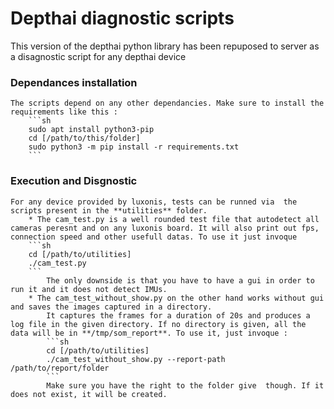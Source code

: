 # Depthai diagnostic scripts

This version of the depthai python library has been repuposed to server as a disagnostic script for any depthai device

### Dependances installation
    The scripts depend on any other dependancies. Make sure to install the requirements like this :
        ```sh
        sudo apt install python3-pip
        cd [/path/to/this/folder]
        sudo python3 -m pip install -r requirements.txt
        ```
    
### Execution and Disgnostic
    For any device provided by luxonis, tests can be runned via  the scripts present in the **utilities** folder.
        * The cam_test.py is a well rounded test file that autodetect all cameras peresnt and on any luxonis board. It will also print out fps, connection speed and other usefull datas. To use it just invoque 
        ```sh
        cd [/path/to/utilities]
        ./cam_test.py
        ```
            The only downside is that you have to have a gui in order to run it and it does not detect IMUs.
        * The cam_test_without_show.py on the other hand works without gui and saves the images captured in a directory. 
            It captures the frames for a duration of 20s and produces a log file in the given directory. If no directory is given, all the data will be in **/tmp/som_report**. To use it, just invoque : 
            ```sh
            cd [/path/to/utilities]
            ./cam_test_without_show.py --report-path /path/to/report/folder
            ```
            Make sure you have the right to the folder give  though. If it does not exist, it will be created.

